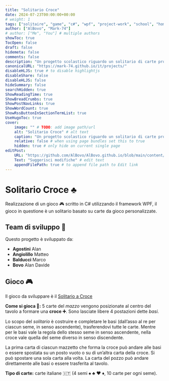 ```yaml
---
title: "Solitario Croce"
date: 2024-07-23T00:00:00+00:00
# weight: 1
tags: ["solitaire", "game", "c#", "wpf", "project-work", "school", "homework"]
author: ["AlBovo", "Mark-74"]
# author: ["Me", "You"] # multiple authors
showToc: true
TocOpen: false
draft: false
hidemeta: false
comments: false
description: "Un progetto scolastico riguardo un solitario di carte progettato da un piccolo team di studenti."
canonicalURL: "https://mark-74.github.io/it/projects/"
disableHLJS: true # to disable highlightjs
disableShare: false
disableHLJS: false
hideSummary: false
searchHidden: true
ShowReadingTime: true
ShowBreadCrumbs: true
ShowPostNavLinks: true
ShowWordCount: true
ShowRssButtonInSectionTermList: true
UseHugoToc: true
cover:
    image: "" # TODO: add image path/url
    alt: "Solitario Croce" # alt text
    caption: "Un progetto scolastico riguardo un solitario di carte progettato da un piccolo team di studenti." # display caption under cover
    relative: false # when using page bundles set this to true
    hidden: true # only hide on current single page
editPost:
    URL: "https://github.com/AlBovo/AlBovo.github.io/blob/main/content/it"
    Text: "Suggerisci modifiche" # edit text
    appendFilePath: true # to append file path to Edit link
---
```

# Solitario Croce ♣️
Realizzazione di un gioco 🎮 scritto in C# utilizzando il framework WPF, il gioco in questione è un solitario basato su carte da gioco personalizzate.

## Team di sviluppo 🤖
Questo progetto è sviluppato da:

- **Agostini** Alan
- **Angiolillo** Matteo
- **Balducci** Marco
- **Bovo** Alan Davide


## Gioco 🎮
Il gioco da sviluppare è il [Solitario a Croce](https://www.youtube.com/watch?v=g7TJviLmuMg)

**Come si gioca 🤔:** 5 carte del *mazzo* vengono posizionate al centro del tavolo a formare una **croce ➕**. Sono lasciate libere 4 postazioni dette *basi*.

Lo scopo del *solitario* è costruire e completare le basi (dall’asso al re per ciascun seme, in senso ascendente), trasferendovi tutte le carte. Mentre per le basi vale la regola dello stesso seme in senso ascendente, nella croce vale quella del seme diverso in senso discendente.

La prima carta di ciascun mazzetto che forma la croce può andare alle basi o essere spostata su un posto vuoto o su di un’altra carta della croce. Si può spostare una sola carta alla volta. La carta del pozzo può andare direttamente alle basi o essere trasferita al tavolo.

**Tipo di carte:** carte italiane 🇮🇹 (4 semi ♠️ ♣️ ♥️ ♦️, 10 carte per ogni seme).